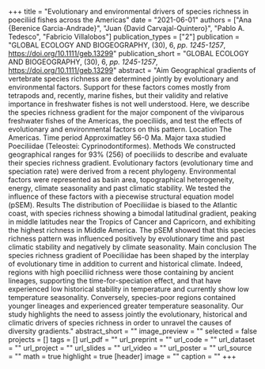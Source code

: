 +++
title = "Evolutionary and environmental drivers of species richness in poeciliid fishes across the Americas"
date = "2021-06-01"
authors = ["Ana {Berenice Garcia-Andrade}", "Juan {David Carvajal-Quintero}", "Pablo A. Tedesco", "Fabricio Villalobos"]
publication_types = ["2"]
publication = "GLOBAL ECOLOGY AND BIOGEOGRAPHY, (30), 6, _pp. 1245-1257_, https://doi.org/10.1111/geb.13299"
publication_short = "GLOBAL ECOLOGY AND BIOGEOGRAPHY, (30), 6, _pp. 1245-1257_, https://doi.org/10.1111/geb.13299"
abstract = "Aim Geographical gradients of vertebrate species richness are determined jointly by evolutionary and environmental factors. Support for these factors comes mostly from tetrapods and, recently, marine fishes, but their validity and relative importance in freshwater fishes is not well understood. Here, we describe the species richness gradient for the major component of the viviparous freshwater fishes of the Americas, the poeciliids, and test the effects of evolutionary and environmental factors on this pattern. Location The Americas. Time period Approximatley 56-0 Ma. Major taxa studied Poeciliidae (Teleostei: Cyprinodontiformes). Methods We constructed geographical ranges for 93\% (256) of poeciliids to describe and evaluate their species richness gradient. Evolutionary factors (evolutionary time and speciation rate) were derived from a recent phylogeny. Environmental factors were represented as basin area, topographical heterogeneity, energy, climate seasonality and past climatic stability. We tested the influence of these factors with a piecewise structural equation model (pSEM). Results The distribution of Poeciliidae is biased to the Atlantic coast, with species richness showing a bimodal latitudinal gradient, peaking in middle latitudes near the Tropics of Cancer and Capricorn, and exhibiting the highest richness in Middle America. The pSEM showed that this species richness pattern was influenced positively by evolutionary time and past climatic stability and negatively by climate seasonality. Main conclusion The species richness gradient of Poeciliidae has been shaped by the interplay of evolutionary time in addition to current and historical climate. Indeed, regions with high poeciliid richness were those containing by ancient lineages, supporting the time-for-speciation effect, and that have experienced low historical stability in temperature and currently show low temperature seasonality. Conversely, species-poor regions contained younger lineages and experienced greater temperature seasonality. Our study highlights the need to assess jointly the evolutionary, historical and climatic drivers of species richness in order to unravel the causes of diversity gradients."
abstract_short = ""
image_preview = ""
selected = false
projects = []
tags = []
url_pdf = ""
url_preprint = ""
url_code = ""
url_dataset = ""
url_project = ""
url_slides = ""
url_video = ""
url_poster = ""
url_source = ""
math = true
highlight = true
[header]
image = ""
caption = ""
+++
